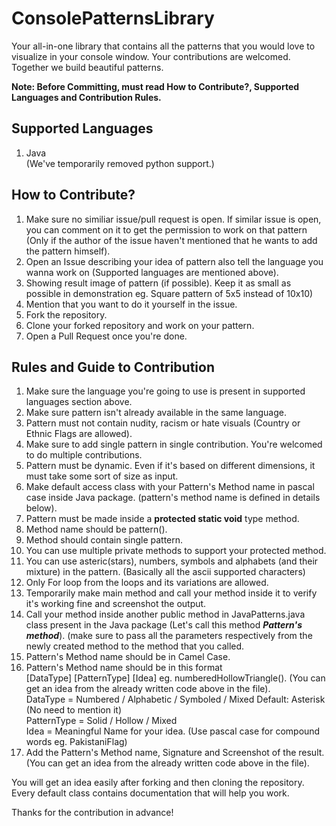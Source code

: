 # ConsolePatternsLibrary
<p>Your all-in-one library that contains all the patterns that you would love to visualize in your console window. Your contributions are welcomed. Together we build beautiful patterns.</p>
<p><b>Note: Before Committing, must read How to Contribute?, Supported Languages and Contribution Rules.</b></p>
<h2>Supported Languages</h2>
<ol>
  <li>Java</li>
  (We've temporarily removed python support.)
</ol>

<h2>How to Contribute?</h2>
<ol>
  <li>Make sure no similiar issue/pull request is open. If similar issue is open, you can comment on it to get the permission to work on that pattern (Only if the author of the issue haven't mentioned that he wants to add the pattern himself).</li>
  <li>Open an Issue describing your idea of pattern also tell the language you wanna work on (Supported languages are mentioned above).</li>
  <li>Showing result image of pattern (if possible). Keep it as small as possible in demonstration eg. Square pattern of 5x5 instead of 10x10)</li>
  <li>Mention that you want to do it yourself in the issue.</li>
  <li>Fork the repository.</li>
  <li>Clone your forked repository and work on your pattern.</li>
  <li>Open a Pull Request once you're done.</li>
</ol>

<h2>Rules and Guide to Contribution</h2>
<ol>
  <li>Make sure the language you're going to use is present in supported languages section above.</li>
  <li>Make sure pattern isn't already available in the same language.</li>
  <li>Pattern must not contain nudity, racism or hate visuals (Country or Ethnic Flags are allowed).</li>
  <li>Make sure to add single pattern in single contribution. You're welcomed to do multiple contributions.</li>
  <li>Pattern must be dynamic. Even if it's based on different dimensions, it must take some sort of size as input.</li>
  <li>Make default access class with your Pattern's Method name in pascal case inside Java package. (pattern's method name is defined in details below). </li>
  <li>Pattern must be made inside a <b>protected static void</b> type method.</li>
  <li>Method name should be pattern().</li>
  <li>Method should contain single pattern.</li>
  <li>You can use multiple private methods to support your protected method.</li>
  <li>You can use asteric(stars), numbers, symbols and alphabets (and their mixture) in the pattern. (Basically all the ascii supported characters)</li>
  <li>Only For loop from the loops and its variations are allowed.</li>
  <li>Temporarily make main method and call your method inside it to verify it's working fine and screenshot the output.</li>
  <li>Call your method inside another public method in JavaPatterns.java class present in the Java package (Let's call this method <i><b>Pattern's method</b></i>). (make sure to pass all the parameters respectively from the newly created method to the method that you called.</li>
  <li>Pattern's Method name should be in Camel Case.</li>
  <li>Pattern's Method name should be in this format <br/>
[DataType] [PatternType] [Idea] eg. numberedHollowTriangle(). (You can get an idea from the already written code above in the file).<br/>
DataType = Numbered / Alphabetic / Symboled / Mixed     Default: Asterisk (No need to  mention it) <br/>
PatternType = Solid / Hollow / Mixed<br/>
Idea = Meaningful Name for your idea. (Use pascal case for compound words eg. PakistaniFlag)
  </li>
  <li>Add the Pattern's Method name, Signature and Screenshot of the result. (You can get an idea from the already written code above in the file).</li>
</ol>
<p>You will get an idea easily after forking and then cloning the repository. Every default class contains documentation that will help you work.</p>
<p>Thanks for the contribution in advance!</p>
